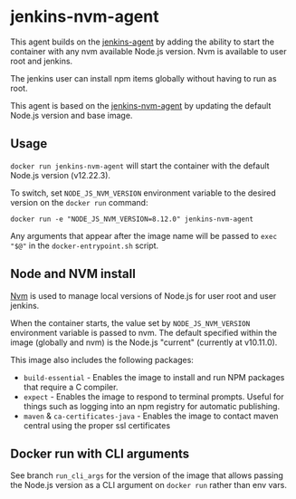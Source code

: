 # jenkins-nvm-agent

This agent builds on the [jenkins-agent](https://github.com/awharn/jenkins-agent) by adding the ability to start the container with any nvm available Node.js version. Nvm is available to user root and jenkins. 

The jenkins user can install npm items globally without having to run as root.

This agent is based on the [jenkins-nvm-agent](https://github.com/tucker01/jenkins-nvm-agent) by updating the default Node.js version and base image.

## Usage 

`docker run jenkins-nvm-agent` will start the container with the default Node.js version (v12.22.3).

To switch, set `NODE_JS_NVM_VERSION` environment variable to the desired version on the `docker run` command:
```
docker run -e "NODE_JS_NVM_VERSION=8.12.0" jenkins-nvm-agent
```

Any arguments that appear after the image name will be passed to `exec "$@"` in the `docker-entrypoint.sh` script.

## Node and NVM install

[Nvm](https://github.com/creationix/nvm) is used to manage local versions of Node.js for user root and user jenkins. 

When the container starts, the value set by `NODE_JS_NVM_VERSION` environment variable is passed to nvm. The default specified within the image (globally and nvm) is the Node.js "current" (currently at v10.11.0).

This image also includes the following packages:

- `build-essential` - Enables the image to install and run NPM packages that require a C compiler.
- `expect` - Enables the image to respond to terminal prompts. Useful for things such as logging into an npm registry for automatic publishing.
- `maven` &amp; `ca-certificates-java` - Enables the image to contact maven central using the proper ssl certificates

## Docker run with CLI arguments
See branch `run_cli_args` for the version of the image that allows passing the Node.js version as a CLI argument on `docker run` rather than env vars.
